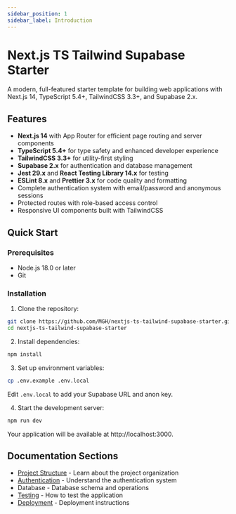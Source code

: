 ```yaml
---
sidebar_position: 1
sidebar_label: Introduction
---
```


# Next.js TS Tailwind Supabase Starter

A modern, full-featured starter template for building web applications with Next.js 14, TypeScript 5.4+, TailwindCSS 3.3+, and Supabase 2.x.

## Features

- **Next.js 14** with App Router for efficient page routing and server components
- **TypeScript 5.4+** for type safety and enhanced developer experience
- **TailwindCSS 3.3+** for utility-first styling
- **Supabase 2.x** for authentication and database management
- **Jest 29.x** and **React Testing Library 14.x** for testing
- **ESLint 8.x** and **Prettier 3.x** for code quality and formatting
- Complete authentication system with email/password and anonymous sessions
- Protected routes with role-based access control
- Responsive UI components built with TailwindCSS

## Quick Start

### Prerequisites

- Node.js 18.0 or later
- Git

### Installation

1. Clone the repository:

```bash
git clone https://github.com/MGH/nextjs-ts-tailwind-supabase-starter.git
cd nextjs-ts-tailwind-supabase-starter
```

2. Install dependencies:

```bash
npm install
```

3. Set up environment variables:

```bash
cp .env.example .env.local
```

Edit `.env.local` to add your Supabase URL and anon key.

4. Start the development server:

```bash
npm run dev
```

Your application will be available at http://localhost:3000.

## Documentation Sections

- [Project Structure](./developer-guide/structure) - Learn about the project organization
- [Authentication](./developer-guide/database-features/authentication) - Understand the authentication system
- Database - Database schema and operations
- [Testing](./developer-guide/testing) - How to test the application
- [Deployment](./developer-guide/deployment) - Deployment instructions